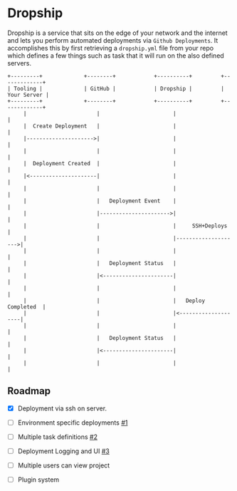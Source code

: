 # Dropship

Dropship is a service that sits on the edge of your network and the internet
and lets you perform automated deployments via `Github Deployments`. It 
accomplishes this by first retrieving a `dropship.yml` file from your repo
which defines a few things such as task that it will run on the also defined servers.

```
+---------+             +--------+            +----------+         +-------------+
| Tooling |             | GitHub |            | Dropship |         | Your Server |
+---------+             +--------+            +----------+         +-------------+
     |                      |                       |                     |
     |  Create Deployment   |                       |                     |
     |--------------------->|                       |                     |
     |                      |                       |                     |
     |  Deployment Created  |                       |                     |
     |<---------------------|                       |                     |
     |                      |                       |                     |
     |                      |   Deployment Event    |                     |
     |                      |---------------------->|                     |
     |                      |                       |     SSH+Deploys     |
     |                      |                       |-------------------->|
     |                      |                       |                     |
     |                      |   Deployment Status   |                     |
     |                      |<----------------------|                     |
     |                      |                       |                     |
     |                      |                       |   Deploy Completed  |
     |                      |                       |<--------------------|
     |                      |                       |                     |
     |                      |   Deployment Status   |                     |
     |                      |<----------------------|                     |
     |                      |                       |                     |
```

## Roadmap
- [X] Deployment via ssh on server.
- [ ] Environment specific deployments [#1](https://github.com/ChrisMcKenzie/dropship/issues/1)
- [ ] Multiple task definitions [#2](https://github.com/ChrisMcKenzie/dropship/issues/2)
- [ ] Deployment Logging and UI [#3](https://github.com/ChrisMcKenzie/dropship/issues/3)
- [ ] Multiple users can view project
- [ ] Plugin system

